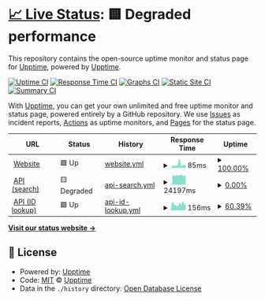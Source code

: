# [📈 Live Status](https://demo.upptime.js.org): <!--live status--> **🟨 Degraded performance**

This repository contains the open-source uptime monitor and status page for [Upptime](https://upptime.js.org), powered by [Upptime](https://github.com/upptime/upptime).

[![Uptime CI](https://github.com/artemmukhin/package-search-upptime/workflows/Uptime%20CI/badge.svg)](https://github.com/artemmukhin/package-search-upptime/actions?query=workflow%3A%22Uptime+CI%22)
[![Response Time CI](https://github.com/artemmukhin/package-search-upptime/workflows/Response%20Time%20CI/badge.svg)](https://github.com/artemmukhin/package-search-upptime/actions?query=workflow%3A%22Response+Time+CI%22)
[![Graphs CI](https://github.com/artemmukhin/package-search-upptime/workflows/Graphs%20CI/badge.svg)](https://github.com/artemmukhin/package-search-upptime/actions?query=workflow%3A%22Graphs+CI%22)
[![Static Site CI](https://github.com/artemmukhin/package-search-upptime/workflows/Static%20Site%20CI/badge.svg)](https://github.com/artemmukhin/package-search-upptime/actions?query=workflow%3A%22Static+Site+CI%22)
[![Summary CI](https://github.com/artemmukhin/package-search-upptime/workflows/Summary%20CI/badge.svg)](https://github.com/artemmukhin/package-search-upptime/actions?query=workflow%3A%22Summary+CI%22)

With [Upptime](https://upptime.js.org), you can get your own unlimited and free uptime monitor and status page, powered entirely by a GitHub repository. We use [Issues](https://github.com/upptime/upptime/issues) as incident reports, [Actions](https://github.com/artemmukhin/package-search-upptime/actions) as uptime monitors, and [Pages](https://demo.upptime.js.org) for the status page.

<!--start: status pages-->
<!-- This summary is generated by Upptime (https://github.com/upptime/upptime) -->
<!-- Do not edit this manually, your changes will be overwritten -->
<!-- prettier-ignore -->
| URL | Status | History | Response Time | Uptime |
| --- | ------ | ------- | ------------- | ------ |
| <img alt="" src="https://icons.duckduckgo.com/ip3/package-search.jetbrains.com.ico" height="13"> [Website](https://package-search.jetbrains.com/) | 🟩 Up | [website.yml](https://github.com/artemmukhin/package-search-upptime/commits/HEAD/history/website.yml) | <details><summary><img alt="Response time graph" src="./graphs/website/response-time-week.png" height="20"> 85ms</summary><br><a href="https://artemmukhin.github.io/package-search-upptime/history/website"><img alt="Response time 76" src="https://img.shields.io/endpoint?url=https%3A%2F%2Fraw.githubusercontent.com%2Fartemmukhin%2Fpackage-search-upptime%2FHEAD%2Fapi%2Fwebsite%2Fresponse-time.json"></a><br><a href="https://artemmukhin.github.io/package-search-upptime/history/website"><img alt="24-hour response time 67" src="https://img.shields.io/endpoint?url=https%3A%2F%2Fraw.githubusercontent.com%2Fartemmukhin%2Fpackage-search-upptime%2FHEAD%2Fapi%2Fwebsite%2Fresponse-time-day.json"></a><br><a href="https://artemmukhin.github.io/package-search-upptime/history/website"><img alt="7-day response time 85" src="https://img.shields.io/endpoint?url=https%3A%2F%2Fraw.githubusercontent.com%2Fartemmukhin%2Fpackage-search-upptime%2FHEAD%2Fapi%2Fwebsite%2Fresponse-time-week.json"></a><br><a href="https://artemmukhin.github.io/package-search-upptime/history/website"><img alt="30-day response time 76" src="https://img.shields.io/endpoint?url=https%3A%2F%2Fraw.githubusercontent.com%2Fartemmukhin%2Fpackage-search-upptime%2FHEAD%2Fapi%2Fwebsite%2Fresponse-time-month.json"></a><br><a href="https://artemmukhin.github.io/package-search-upptime/history/website"><img alt="1-year response time 76" src="https://img.shields.io/endpoint?url=https%3A%2F%2Fraw.githubusercontent.com%2Fartemmukhin%2Fpackage-search-upptime%2FHEAD%2Fapi%2Fwebsite%2Fresponse-time-year.json"></a></details> | <details><summary><a href="https://artemmukhin.github.io/package-search-upptime/history/website">100.00%</a></summary><a href="https://artemmukhin.github.io/package-search-upptime/history/website"><img alt="All-time uptime 100.00%" src="https://img.shields.io/endpoint?url=https%3A%2F%2Fraw.githubusercontent.com%2Fartemmukhin%2Fpackage-search-upptime%2FHEAD%2Fapi%2Fwebsite%2Fuptime.json"></a><br><a href="https://artemmukhin.github.io/package-search-upptime/history/website"><img alt="24-hour uptime 100.00%" src="https://img.shields.io/endpoint?url=https%3A%2F%2Fraw.githubusercontent.com%2Fartemmukhin%2Fpackage-search-upptime%2FHEAD%2Fapi%2Fwebsite%2Fuptime-day.json"></a><br><a href="https://artemmukhin.github.io/package-search-upptime/history/website"><img alt="7-day uptime 100.00%" src="https://img.shields.io/endpoint?url=https%3A%2F%2Fraw.githubusercontent.com%2Fartemmukhin%2Fpackage-search-upptime%2FHEAD%2Fapi%2Fwebsite%2Fuptime-week.json"></a><br><a href="https://artemmukhin.github.io/package-search-upptime/history/website"><img alt="30-day uptime 100.00%" src="https://img.shields.io/endpoint?url=https%3A%2F%2Fraw.githubusercontent.com%2Fartemmukhin%2Fpackage-search-upptime%2FHEAD%2Fapi%2Fwebsite%2Fuptime-month.json"></a><br><a href="https://artemmukhin.github.io/package-search-upptime/history/website"><img alt="1-year uptime 100.00%" src="https://img.shields.io/endpoint?url=https%3A%2F%2Fraw.githubusercontent.com%2Fartemmukhin%2Fpackage-search-upptime%2FHEAD%2Fapi%2Fwebsite%2Fuptime-year.json"></a></details>
| <img alt="" src="https://icons.duckduckgo.com/ip3/api.dev.package-search.services.jetbrains.com.ico" height="13"> [API (search)](https://api.dev.package-search.services.jetbrains.com/search-packages) | 🟨 Degraded | [api-search.yml](https://github.com/artemmukhin/package-search-upptime/commits/HEAD/history/api-search.yml) | <details><summary><img alt="Response time graph" src="./graphs/api-search/response-time-week.png" height="20"> 24197ms</summary><br><a href="https://artemmukhin.github.io/package-search-upptime/history/api-search"><img alt="Response time 19971" src="https://img.shields.io/endpoint?url=https%3A%2F%2Fraw.githubusercontent.com%2Fartemmukhin%2Fpackage-search-upptime%2FHEAD%2Fapi%2Fapi-search%2Fresponse-time.json"></a><br><a href="https://artemmukhin.github.io/package-search-upptime/history/api-search"><img alt="24-hour response time 25148" src="https://img.shields.io/endpoint?url=https%3A%2F%2Fraw.githubusercontent.com%2Fartemmukhin%2Fpackage-search-upptime%2FHEAD%2Fapi%2Fapi-search%2Fresponse-time-day.json"></a><br><a href="https://artemmukhin.github.io/package-search-upptime/history/api-search"><img alt="7-day response time 24197" src="https://img.shields.io/endpoint?url=https%3A%2F%2Fraw.githubusercontent.com%2Fartemmukhin%2Fpackage-search-upptime%2FHEAD%2Fapi%2Fapi-search%2Fresponse-time-week.json"></a><br><a href="https://artemmukhin.github.io/package-search-upptime/history/api-search"><img alt="30-day response time 19971" src="https://img.shields.io/endpoint?url=https%3A%2F%2Fraw.githubusercontent.com%2Fartemmukhin%2Fpackage-search-upptime%2FHEAD%2Fapi%2Fapi-search%2Fresponse-time-month.json"></a><br><a href="https://artemmukhin.github.io/package-search-upptime/history/api-search"><img alt="1-year response time 19971" src="https://img.shields.io/endpoint?url=https%3A%2F%2Fraw.githubusercontent.com%2Fartemmukhin%2Fpackage-search-upptime%2FHEAD%2Fapi%2Fapi-search%2Fresponse-time-year.json"></a></details> | <details><summary><a href="https://artemmukhin.github.io/package-search-upptime/history/api-search">0.00%</a></summary><a href="https://artemmukhin.github.io/package-search-upptime/history/api-search"><img alt="All-time uptime 0.00%" src="https://img.shields.io/endpoint?url=https%3A%2F%2Fraw.githubusercontent.com%2Fartemmukhin%2Fpackage-search-upptime%2FHEAD%2Fapi%2Fapi-search%2Fuptime.json"></a><br><a href="https://artemmukhin.github.io/package-search-upptime/history/api-search"><img alt="24-hour uptime 0.00%" src="https://img.shields.io/endpoint?url=https%3A%2F%2Fraw.githubusercontent.com%2Fartemmukhin%2Fpackage-search-upptime%2FHEAD%2Fapi%2Fapi-search%2Fuptime-day.json"></a><br><a href="https://artemmukhin.github.io/package-search-upptime/history/api-search"><img alt="7-day uptime 0.00%" src="https://img.shields.io/endpoint?url=https%3A%2F%2Fraw.githubusercontent.com%2Fartemmukhin%2Fpackage-search-upptime%2FHEAD%2Fapi%2Fapi-search%2Fuptime-week.json"></a><br><a href="https://artemmukhin.github.io/package-search-upptime/history/api-search"><img alt="30-day uptime 0.00%" src="https://img.shields.io/endpoint?url=https%3A%2F%2Fraw.githubusercontent.com%2Fartemmukhin%2Fpackage-search-upptime%2FHEAD%2Fapi%2Fapi-search%2Fuptime-month.json"></a><br><a href="https://artemmukhin.github.io/package-search-upptime/history/api-search"><img alt="1-year uptime 0.00%" src="https://img.shields.io/endpoint?url=https%3A%2F%2Fraw.githubusercontent.com%2Fartemmukhin%2Fpackage-search-upptime%2FHEAD%2Fapi%2Fapi-search%2Fuptime-year.json"></a></details>
| <img alt="" src="https://icons.duckduckgo.com/ip3/api.dev.package-search.services.jetbrains.com.ico" height="13"> [API (ID lookup)](https://api.dev.package-search.services.jetbrains.com/package-info-by-ids) | 🟩 Up | [api-id-lookup.yml](https://github.com/artemmukhin/package-search-upptime/commits/HEAD/history/api-id-lookup.yml) | <details><summary><img alt="Response time graph" src="./graphs/api-id-lookup/response-time-week.png" height="20"> 156ms</summary><br><a href="https://artemmukhin.github.io/package-search-upptime/history/api-id-lookup"><img alt="Response time 172" src="https://img.shields.io/endpoint?url=https%3A%2F%2Fraw.githubusercontent.com%2Fartemmukhin%2Fpackage-search-upptime%2FHEAD%2Fapi%2Fapi-id-lookup%2Fresponse-time.json"></a><br><a href="https://artemmukhin.github.io/package-search-upptime/history/api-id-lookup"><img alt="24-hour response time 167" src="https://img.shields.io/endpoint?url=https%3A%2F%2Fraw.githubusercontent.com%2Fartemmukhin%2Fpackage-search-upptime%2FHEAD%2Fapi%2Fapi-id-lookup%2Fresponse-time-day.json"></a><br><a href="https://artemmukhin.github.io/package-search-upptime/history/api-id-lookup"><img alt="7-day response time 156" src="https://img.shields.io/endpoint?url=https%3A%2F%2Fraw.githubusercontent.com%2Fartemmukhin%2Fpackage-search-upptime%2FHEAD%2Fapi%2Fapi-id-lookup%2Fresponse-time-week.json"></a><br><a href="https://artemmukhin.github.io/package-search-upptime/history/api-id-lookup"><img alt="30-day response time 172" src="https://img.shields.io/endpoint?url=https%3A%2F%2Fraw.githubusercontent.com%2Fartemmukhin%2Fpackage-search-upptime%2FHEAD%2Fapi%2Fapi-id-lookup%2Fresponse-time-month.json"></a><br><a href="https://artemmukhin.github.io/package-search-upptime/history/api-id-lookup"><img alt="1-year response time 172" src="https://img.shields.io/endpoint?url=https%3A%2F%2Fraw.githubusercontent.com%2Fartemmukhin%2Fpackage-search-upptime%2FHEAD%2Fapi%2Fapi-id-lookup%2Fresponse-time-year.json"></a></details> | <details><summary><a href="https://artemmukhin.github.io/package-search-upptime/history/api-id-lookup">60.39%</a></summary><a href="https://artemmukhin.github.io/package-search-upptime/history/api-id-lookup"><img alt="All-time uptime 28.10%" src="https://img.shields.io/endpoint?url=https%3A%2F%2Fraw.githubusercontent.com%2Fartemmukhin%2Fpackage-search-upptime%2FHEAD%2Fapi%2Fapi-id-lookup%2Fuptime.json"></a><br><a href="https://artemmukhin.github.io/package-search-upptime/history/api-id-lookup"><img alt="24-hour uptime 100.00%" src="https://img.shields.io/endpoint?url=https%3A%2F%2Fraw.githubusercontent.com%2Fartemmukhin%2Fpackage-search-upptime%2FHEAD%2Fapi%2Fapi-id-lookup%2Fuptime-day.json"></a><br><a href="https://artemmukhin.github.io/package-search-upptime/history/api-id-lookup"><img alt="7-day uptime 60.39%" src="https://img.shields.io/endpoint?url=https%3A%2F%2Fraw.githubusercontent.com%2Fartemmukhin%2Fpackage-search-upptime%2FHEAD%2Fapi%2Fapi-id-lookup%2Fuptime-week.json"></a><br><a href="https://artemmukhin.github.io/package-search-upptime/history/api-id-lookup"><img alt="30-day uptime 28.10%" src="https://img.shields.io/endpoint?url=https%3A%2F%2Fraw.githubusercontent.com%2Fartemmukhin%2Fpackage-search-upptime%2FHEAD%2Fapi%2Fapi-id-lookup%2Fuptime-month.json"></a><br><a href="https://artemmukhin.github.io/package-search-upptime/history/api-id-lookup"><img alt="1-year uptime 28.10%" src="https://img.shields.io/endpoint?url=https%3A%2F%2Fraw.githubusercontent.com%2Fartemmukhin%2Fpackage-search-upptime%2FHEAD%2Fapi%2Fapi-id-lookup%2Fuptime-year.json"></a></details>

<!--end: status pages-->

[**Visit our status website →**](https://demo.upptime.js.org)

## 📄 License

- Powered by: [Upptime](https://github.com/upptime/upptime)
- Code: [MIT](./LICENSE) © [Upptime](https://upptime.js.org)
- Data in the `./history` directory: [Open Database License](https://opendatacommons.org/licenses/odbl/1-0/)
